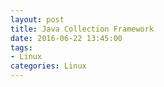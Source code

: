 ```yaml
---
layout: post
title: Java Collection Framework
date: 2016-06-22 13:45:00
tags:
- Linux
categories: Linux
---
```


